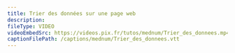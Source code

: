 ```yaml
---
title: Trier des données sur une page web
description:
fileType: VIDEO
videoEmbedSrc: https://videos.pix.fr/tutos/mednum/Trier_des_donnees.mp4
captionFilePath: /captions/mednum/Trier_des_donnees.vtt
---
```

